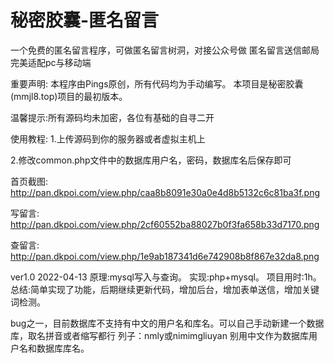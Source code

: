 # 秘密胶囊-匿名留言
一个免费的匿名留言程序，可做匿名留言树洞，对接公众号做 匿名留言送信邮局
完美适配pc与移动端

重要声明:
本程序由Pings原创，所有代码均为手动编写。
本项目是秘密胶囊(mmjl8.top)项目的最初版本。


温馨提示:所有源码均未加密，各位有基础的自寻二开

使用教程:
1.上传源码到你的服务器或者虚拟主机上

2.修改common.php文件中的数据库用户名，密码，数据库名后保存即可


首页截图:
http://pan.dkpoi.com/view.php/caa8b8091e30a0e4d8b5132c6c81ba3f.png

写留言:
http://pan.dkpoi.com/view.php/2cf60552ba88027b0f3fa658b33d7170.png

查留言:
http://pan.dkpoi.com/view.php/1e9ab187341d6e742908b8f867e32da8.png


ver1.0 2022-04-13
原理:mysql写入与查询。
实现:php+mysql。
项目用时:1h。
总结:简单实现了功能，后期继续更新代码，增加后台，增加表单送信，增加关键词检测。

bug之一，目前数据库不支持有中文的用户名和库名。可以自己手动新建一个数据库，取名拼音或者缩写都行 列子：nmly或nimimgliuyan  别用中文作为数据库用户名和数据库库名。


